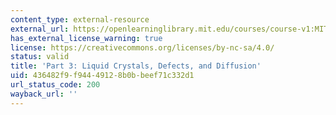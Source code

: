 ```yaml
---
content_type: external-resource
external_url: https://openlearninglibrary.mit.edu/courses/course-v1:MITx+3.012S.3x+1T2019/about
has_external_license_warning: true
license: https://creativecommons.org/licenses/by-nc-sa/4.0/
status: valid
title: 'Part 3: Liquid Crystals, Defects, and Diffusion'
uid: 436482f9-f944-4912-8b0b-beef71c332d1
url_status_code: 200
wayback_url: ''
---
```

